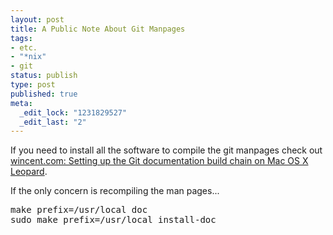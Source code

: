 ```yaml
--- 
layout: post
title: A Public Note About Git Manpages
tags: 
- etc.
- "*nix"
- git
status: publish
type: post
published: true
meta: 
  _edit_lock: "1231829527"
  _edit_last: "2"
---
```

If you need to install all the software to compile the git manpages check out <a href="http://rails.wincent.com/wiki/Setting_up_the_Git_documentation_build_chain_on_Mac_OS_X_Leopard" title="wincent.com: Setting up the Git documentation build chain on Mac OS X Leopard">wincent.com: Setting up the Git documentation build chain on Mac OS X Leopard</a>.

If the only concern is recompiling the man pages...

<pre>
make prefix=/usr/local doc
sudo make prefix=/usr/local install-doc
</pre>
